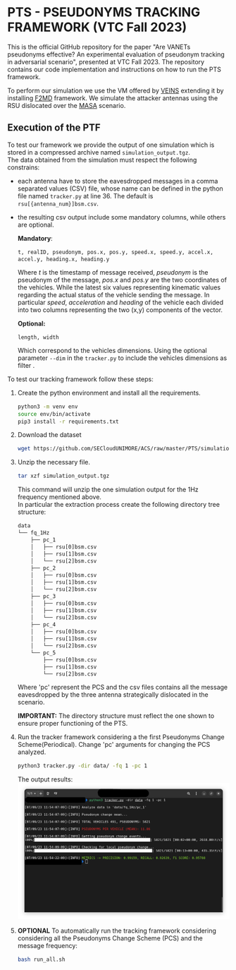 # PTS - PSEUDONYMS TRACKING FRAMEWORK (VTC Fall 2023)

This is the official GitHub repository for the paper "Are VANETs pseudonyms effective? An experimental evaluation of pseudonym tracking in adversarial scenario", presented at VTC Fall 2023. The repository contains our code implementation and instructions on how to run the PTS framework.

To perform our simulation we use the VM offered by [VEINS](https://veins.car2x.org/) extending it by installing [F2MD](https://github.com/josephkamel/F2MD) framework. We simulate the attacker antennas using the RSU dislocated over the [MASA](https://www.automotivesmartarea.it/) scenario.

## Execution of the PTF
To test our framework we provide the output of one simulation which is stored in a compressed archive named `simulation_output.tgz`.\
The data obtained from the simulation must respect the following constrains:

- each antenna have to store the eavesdropped messages in a comma separated values (CSV) file, whose name can be defined in the python file named `tracker.py` at line 36. The default is `rsu[{antenna_num}]bsm.csv`.
- the resulting csv output include some mandatory columns, while others are optional.
    
    **Mandatory**:
    ```
    t, realID, pseudonym, pos.x, pos.y, speed.x, speed.y, accel.x, accel.y, heading.x, heading.y
    ```
    Where *t* is the timestamp of message received, *pseudonym* is the pseudonym of the message, *pos.x* and *pos.y* are the two coordinates of the vehicles. While the latest six values representing kinematic values regarding the actual status of the vehicle sending the message.
    In particular *speed*, *acceleration* and *heading* of the vehicle each divided into two columns representing the two (x,y) components of the vector.

    **Optional:**
    ```
    length, width
    ```
    Which correspond to the vehicles dimensions. Using the optional parameter `--dim` in the `tracker.py` to include the vehicles dimensions as filter .


To test our tracking framework follow these steps:

1. Create the python environment and install all the requirements.
    
    ```bash
    python3 -m venv env
    source env/bin/activate
    pip3 install -r requirements.txt
    ```

2. Download the dataset
    ```bash
    wget https://github.com/SECloudUNIMORE/ACS/raw/master/PTS/simulation_output.tgz
    ```

2. Unzip the necessary file. 

    ```bash
    tar xzf simulation_output.tgz
    ``` 
    This command will unzip the one simulation output for the 1Hz frequency mentioned above.\
    In particular the extraction process create the following directory tree structure:
    ```
    data
    └── fq_1Hz
        ├── pc_1
        │   ├── rsu[0]bsm.csv
        │   ├── rsu[1]bsm.csv
        │   └── rsu[2]bsm.csv
        ├── pc_2
        │   ├── rsu[0]bsm.csv
        │   ├── rsu[1]bsm.csv
        │   └── rsu[2]bsm.csv
        ├── pc_3
        │   ├── rsu[0]bsm.csv
        │   ├── rsu[1]bsm.csv
        │   └── rsu[2]bsm.csv
        ├── pc_4
        │   ├── rsu[0]bsm.csv
        │   ├── rsu[1]bsm.csv
        │   └── rsu[2]bsm.csv
        └── pc_5
            ├── rsu[0]bsm.csv
            ├── rsu[1]bsm.csv
            └── rsu[2]bsm.csv
    ```
    Where 'pc' represent the PCS and the csv files contains all the message eavesdropped by the three antenna strategically dislocated in the scenario.
    
    **IMPORTANT:** The directory structure must reflect the one shown to ensure proper functioning of the PTS.

3. Run the tracker framework considering a the first Pseudonyms Change Scheme(Periodical). Change 'pc' arguments for changing the PCS analyzed.

    ```bash
    python3 tracker.py -dir data/ -fq 1 -pc 1
    ```

    The output results: \
    ![alt text](./docs/terminal_output.png "PTS OUTPUT")


4. **OPTIONAL** To automatically run the tracking framework considering considering all the Pseudonyms Change Scheme (PCS) and the message frequency:

    ```bash
    bash run_all.sh
    ```
